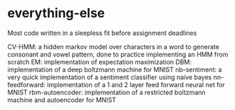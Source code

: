 # everything-else
Most code written in a sleepless fit before assignment deadlines

CV-HMM: a hidden markov model over characters in a word to generate consonant and vowel pattern, done to practice implementing an HMM from scratch
EM: implementation of expectation maximization
DBM: implementation of a deep boltzmann machine for MNIST
nb-sentiment: a very quick implementation of a sentiment classifier using naive bayes
nn-feedforward: implementation of a 1 and 2 layer feed forward neural net for MNIST
rbm-autoencoder: implementation of a restricted boltzmann machine and autoencoder for MNIST
